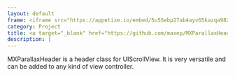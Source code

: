 ```yaml
---
layout: default
frame: <iframe src="https://appetize.io/embed/5u55ebp27ab4ayv65kazqa982g?device=iphone6&scale=75&autoplay=false&orientation=portrait&deviceColor=black" width="416px" height="870px" frameborder="0" scrolling="no"></iframe>
category: Project
title: <a target="_blank" href="https://github.com/maxep/MXParallaxHeader">MXParallaxHeader</a>
description: |
---
```

MXParallaxHeader is a header class for UIScrollView. It is very versatile and can be added to any kind of view controller.